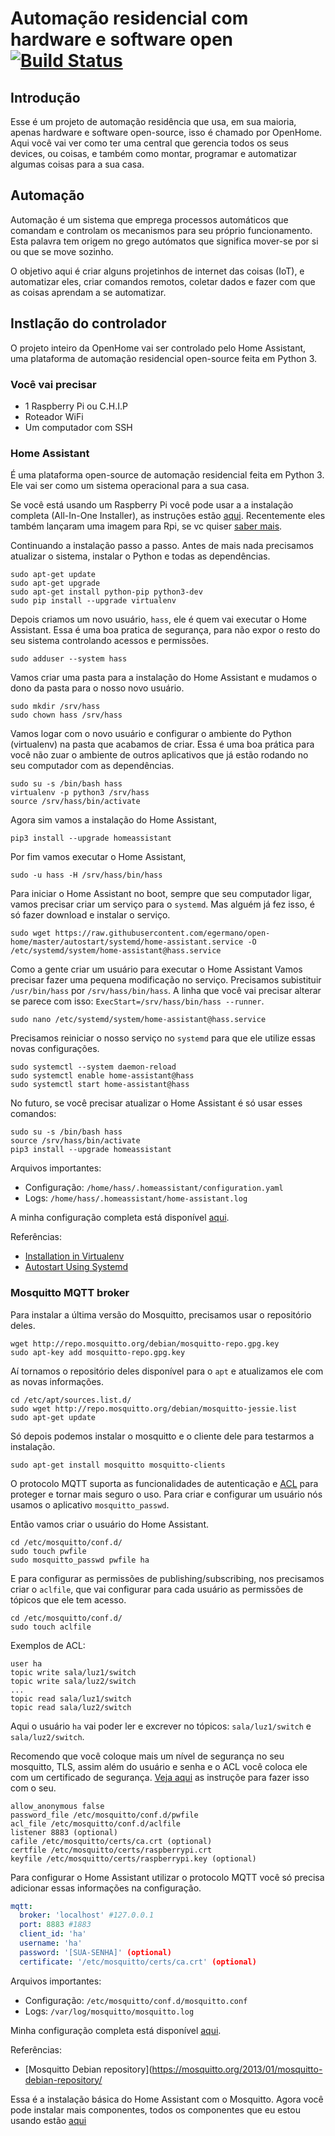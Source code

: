 # Automação residencial com hardware e software open [![Build Status](https://travis-ci.org/egermano/open-home.svg?branch=master)](https://travis-ci.org/egermano/open-home)

## Introdução

Esse é um projeto de automação residência que usa, em sua maioria, apenas hardware e software open-source, isso é chamado por OpenHome. Aqui você vai ver como ter uma central que gerencia todos os seus devices, ou coisas, e também como montar, programar e automatizar algumas coisas para a sua casa.

## Automação

Automação é um sistema que emprega processos automáticos que comandam e controlam os mecanismos para seu próprio funcionamento. Esta palavra tem origem no grego autómatos que significa mover-se por si ou que se move sozinho.

O objetivo aqui é criar alguns projetinhos de internet das coisas (IoT), e automatizar eles, criar comandos remotos, coletar dados e fazer com que as coisas aprendam a se automatizar.

## Instlação do controlador

O projeto inteiro da OpenHome vai ser controlado pelo Home Assistant, uma plataforma de automação residencial open-source feita em Python 3.

### Você vai precisar

* 1 Raspberry Pi ou C.H.I.P
* Roteador WiFi
* Um computador com SSH

### Home Assistant

É uma plataforma open-source de automação residencial feita em Python 3. Ele vai ser como um sistema operacional para a sua casa.

Se você está usando um Raspberry Pi você pode usar a a instalação completa (All-In-One Installer), as instruções estão [aqui](https://home-assistant.io/getting-started/installation-raspberry-pi-all-in-one/). Recentemente eles também lançaram uma imagem para Rpi, se vc quiser [saber mais](https://home-assistant.io/blog/2016/10/01/we-have-raspberry-image-now/).

Continuando a instalação passo a passo. Antes de mais nada precisamos atualizar o sistema, instalar o Python e todas as dependências.

```
sudo apt-get update
sudo apt-get upgrade
sudo apt-get install python-pip python3-dev
sudo pip install --upgrade virtualenv
```

Depois criamos um novo usuário, `hass`, ele é quem vai executar o Home Assistant. Essa é uma boa pratica de segurança, para não expor o resto do seu sistema controlando acessos e permissões.


```
sudo adduser --system hass
```

Vamos criar uma pasta para a instalação do Home Assistant e mudamos o dono da pasta para o nosso novo usuário.

```
sudo mkdir /srv/hass
sudo chown hass /srv/hass
```

Vamos logar com o novo usuário e configurar o ambiente do Python (virtualenv) na pasta que acabamos de criar. Essa é uma boa prática para você não zuar o ambiente de outros aplicativos que já estão rodando no seu computador com as dependências.

```
sudo su -s /bin/bash hass
virtualenv -p python3 /srv/hass
source /srv/hass/bin/activate
```

Agora sim vamos a instalação do Home Assistant,

```
pip3 install --upgrade homeassistant
```

Por fim vamos executar o Home Assistant,

```
sudo -u hass -H /srv/hass/bin/hass
```

Para iniciar o Home Assistant no boot, sempre que seu computador ligar, vamos precisar criar um serviço para o `systemd`. Mas alguém já fez isso, é só fazer download e instalar o serviço.

```
sudo wget https://raw.githubusercontent.com/egermano/open-home/master/autostart/systemd/home-assistant.service -O /etc/systemd/system/home-assistant@hass.service
```

Como a gente criar um usuário para executar o Home Assistant Vamos precisar fazer uma pequena modificação no serviço. Precisamos subistituir `/usr/bin/hass` por `/srv/hass/bin/hass`. A linha que você vai precisar alterar se parece com isso: `ExecStart=/srv/hass/bin/hass --runner`.

```
sudo nano /etc/systemd/system/home-assistant@hass.service
```

Precisamos reiniciar o nosso serviço no `systemd` para que ele utilize essas novas configurações.

```
sudo systemctl --system daemon-reload
sudo systemctl enable home-assistant@hass
sudo systemctl start home-assistant@hass
```

No futuro, se você precisar atualizar o Home Assistant é só usar esses comandos:

```
sudo su -s /bin/bash hass
source /srv/hass/bin/activate
pip3 install --upgrade homeassistant
```

Arquivos importantes:


- Configuração: `/home/hass/.homeassistant/configuration.yaml`
- Logs: `/home/hass/.homeassistant/home-assistant.log`

A minha configuração completa está disponível [aqui](configuration/home_assistant).

Referências:

- [Installation in Virtualenv](https://home-assistant.io/getting-started/installation-virtualenv/)
- [Autostart Using Systemd](https://home-assistant.io/getting-started/autostart-systemd/)

### Mosquitto MQTT broker

Para instalar a última versão do Mosquitto, precisamos usar o repositório deles.

```
wget http://repo.mosquitto.org/debian/mosquitto-repo.gpg.key
sudo apt-key add mosquitto-repo.gpg.key
```

Aí tornamos o repositório deles disponível para o `apt` e atualizamos ele com as novas informações.

```
cd /etc/apt/sources.list.d/
sudo wget http://repo.mosquitto.org/debian/mosquitto-jessie.list
sudo apt-get update
```

Só depois podemos instalar o mosquitto e o cliente dele para testarmos a instalação.

```
sudo apt-get install mosquitto mosquitto-clients
```

O protocolo MQTT suporta as funcionalidades de autenticação e [ACL](https://en.wikipedia.org/wiki/Access_control_list) para proteger e tornar mais seguro o uso.
Para criar e configurar um usuário nós usamos o aplicativo `mosquitto_passwd`.

Então vamos criar o usuário do Home Assistant.

```
cd /etc/mosquitto/conf.d/
sudo touch pwfile
sudo mosquitto_passwd pwfile ha
```

E para configurar as permissões de publishing/subscribing, nos precisamos criar o `aclfile`, que vai configurar para cada usuário as permissões de tópicos que ele tem acesso.

```
cd /etc/mosquitto/conf.d/
sudo touch aclfile
```

Exemplos de ACL:

```
user ha
topic write sala/luz1/switch
topic write sala/luz2/switch
...
topic read sala/luz1/switch
topic read sala/luz2/switch
```

Aqui o usuário `ha` vai poder ler e excrever no tópicos: `sala/luz1/switch` e `sala/luz2/switch`.

Recomendo que você coloque mais um nível de segurança no seu mosquitto, TLS, assim além do usuário e senha e o ACL você coloca ele com um certificado de segurança. [Veja aqui](mosquitto/tls) as instruçõe para fazer isso com o seu.

```
allow_anonymous false
password_file /etc/mosquitto/conf.d/pwfile
acl_file /etc/mosquitto/conf.d/aclfile
listener 8883 (optional)
cafile /etc/mosquitto/certs/ca.crt (optional)
certfile /etc/mosquitto/certs/raspberrypi.crt
keyfile /etc/mosquitto/certs/raspberrypi.key (optional)
```

Para configurar o Home Assistant utilizar o protocolo MQTT você só precisa adicionar essas informações na configuração.

```yaml
mqtt:
  broker: 'localhost' #127.0.0.1
  port: 8883 #1883
  client_id: 'ha'
  username: 'ha'
  password: '[SUA-SENHA]' (optional)
  certificate: '/etc/mosquitto/certs/ca.crt' (optional)
```

Arquivos importantes:

- Configuração: `/etc/mosquitto/conf.d/mosquitto.conf`
- Logs: `/var/log/mosquitto/mosquitto.log`

Minha configuração completa está disponível [aqui](configuration/mosquitto).

Referências:

- [Mosquitto Debian repository](https://mosquitto.org/2013/01/mosquitto-debian-repository/

Essa é a instalação básica do Home Assistant com o Mosquitto. Agora você pode instalar mais componentes, todos os componentes que eu estou usando estão [aqui](components)
